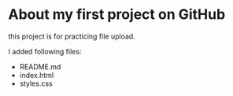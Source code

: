 # About my first project on GitHub

this project is for practicing file upload.

I added following files:
* README.md
* index.html
* styles.css
